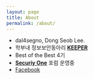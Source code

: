 ```yaml
---
layout: page
title: About
permalink: /about/
---
```


- dal4segno, Dong Seob Lee.
- 학부내 정보보안동아리 [**KEEPER**](http://keeper.cse.pusan.ac.kr)
- Best of the Best 4기
- **[Securiy One](https://www.facebook.com/seoneforum)** 포럼 운영중
- [Facebook](https://www.facebook.com/dongseob.lee.52)


